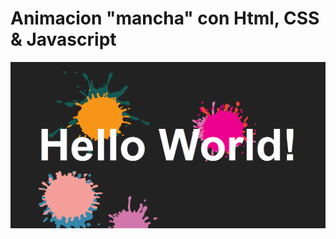 # Animacion "mancha" con Html, CSS & Javascript
![captura](https://github.com/NyoEvil/animacion-mancha-Html-CSS-Javascript/blob/master/media/captura-del-proyecto.png)